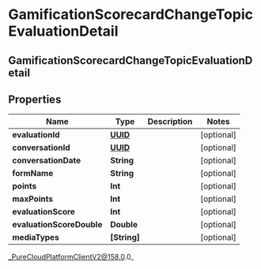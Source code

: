 # GamificationScorecardChangeTopicEvaluationDetail

## GamificationScorecardChangeTopicEvaluationDetail

## Properties

|Name | Type | Description | Notes|
|------------ | ------------- | ------------- | -------------|
| **evaluationId** | [**UUID**](UUID) |  | [optional] |
| **conversationId** | [**UUID**](UUID) |  | [optional] |
| **conversationDate** | **String** |  | [optional] |
| **formName** | **String** |  | [optional] |
| **points** | **Int** |  | [optional] |
| **maxPoints** | **Int** |  | [optional] |
| **evaluationScore** | **Int** |  | [optional] |
| **evaluationScoreDouble** | **Double** |  | [optional] |
| **mediaTypes** | **[String]** |  | [optional] |



_PureCloudPlatformClientV2@158.0.0_
